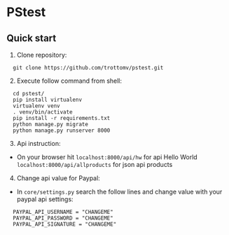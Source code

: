 # PStest

Quick start
-----------

1. Clone repository:

```
  git clone https://github.com/trottomv/pstest.git
```

2. Execute follow command from shell: 

```
  cd pstest/
  pip install virtualenv
  virtualenv venv
  . venv/bin/activate
  pip install -r requirements.txt
  python manage.py migrate
  python manage.py runserver 8000
```

3. Api instruction:

- On your browser hit 
`localhost:8000/api/hw` for api Hello World
`localhost:8000/api/allproducts` for json api products

4. Change api value for Paypal:

- In `core/settings.py` search the follow lines and change value with your paypal api settings:

```
  PAYPAL_API_USERNAME = "CHANGEME"
  PAYPAL_API_PASSWORD = "CHANGEME"
  PAYPAL_API_SIGNATURE = "CHANGEME"
```
